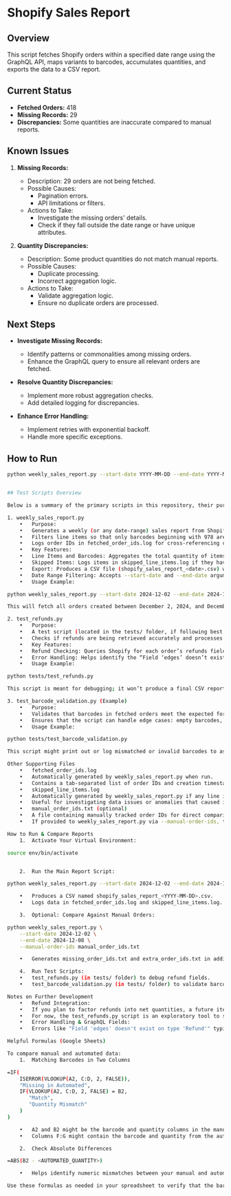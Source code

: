 # Shopify Sales Report

## Overview
This script fetches Shopify orders within a specified date range using the GraphQL API, maps variants to barcodes, accumulates quantities, and exports the data to a CSV report.

## Current Status
- **Fetched Orders:** 418
- **Missing Records:** 29
- **Discrepancies:** Some quantities are inaccurate compared to manual reports.

## Known Issues
1. **Missing Records:**
   - Description: 29 orders are not being fetched.
   - Possible Causes:
     - Pagination errors.
     - API limitations or filters.
   - Actions to Take:
     - Investigate the missing orders' details.
     - Check if they fall outside the date range or have unique attributes.

2. **Quantity Discrepancies:**
   - Description: Some product quantities do not match manual reports.
   - Possible Causes:
     - Duplicate processing.
     - Incorrect aggregation logic.
   - Actions to Take:
     - Validate aggregation logic.
     - Ensure no duplicate orders are processed.

## Next Steps
- **Investigate Missing Records:**
  - Identify patterns or commonalities among missing orders.
  - Enhance the GraphQL query to ensure all relevant orders are fetched.

- **Resolve Quantity Discrepancies:**
  - Implement more robust aggregation checks.
  - Add detailed logging for discrepancies.

- **Enhance Error Handling:**
  - Implement retries with exponential backoff.
  - Handle more specific exceptions.

## How to Run
```bash
python weekly_sales_report.py --start-date YYYY-MM-DD --end-date YYYY-MM-DD


## Test Scripts Overview

Below is a summary of the primary scripts in this repository, their purpose, and how to use them.

1. weekly_sales_report.py
	•	Purpose:
	•	Generates a weekly (or any date-range) sales report from Shopify using GraphQL.
	•	Filters line items so that only barcodes beginning with 978 are included in the final CSV output.
	•	Logs order IDs in fetched_order_ids.log for cross-referencing or manual checks.
	•	Key Features:
	•	Line Items and Barcodes: Aggregates the total quantity of items with barcodes starting with 978.
	•	Skipped Items: Logs items in skipped_line_items.log if they have missing barcodes or do not meet the criteria.
	•	Export: Produces a CSV file (shopify_sales_report_<date>.csv) with columns Barcode and QTY.
	•	Date Range Filtering: Accepts --start-date and --end-date arguments in YYYY-MM-DD format.
	•	Usage Example:

python weekly_sales_report.py --start-date 2024-12-02 --end-date 2024-12-08

This will fetch all orders created between December 2, 2024, and December 8, 2024, then produce a report.

2. test_refunds.py
	•	Purpose:
	•	A test script (located in the tests/ folder, if following best practices) designed to explore how refunds can be pulled from the Shopify GraphQL API.
	•	Checks if refunds are being retrieved accurately and processes line items associated with those refunds.
	•	Key Features:
	•	Refund Checking: Queries Shopify for each order’s refunds field (if available) and logs details to confirm which fields are accessible via the GraphQL version in use.
	•	Error Handling: Helps identify the “Field ‘edges’ doesn’t exist on type ‘Refund’” or similar GraphQL errors for troubleshooting.
	•	Usage Example:

python tests/test_refunds.py

This script is meant for debugging; it won’t produce a final CSV report but will log or print relevant debug information.

3. test_barcode_validation.py (Example)
	•	Purpose:
	•	Validates that barcodes in fetched orders meet the expected format (particularly those starting with 978).
	•	Ensures that the script can handle edge cases: empty barcodes, barcodes with whitespace, or barcodes that do not match the 978 prefix.
	•	Usage Example:

python tests/test_barcode_validation.py

This script might print out or log mismatched or invalid barcodes to assist in ensuring data correctness.

Other Supporting Files
	•	fetched_order_ids.log
	•	Automatically generated by weekly_sales_report.py when run.
	•	Contains a tab-separated list of order IDs and creation timestamps, primarily used for cross-referencing.
	•	skipped_line_items.log
	•	Automatically generated by weekly_sales_report.py if any line items are missing barcodes or do not start with 978.
	•	Useful for investigating data issues or anomalies that caused items to be excluded.
	•	manual_order_ids.txt (optional)
	•	A file containing manually tracked order IDs for direct comparison to what the script retrieves.
	•	If provided to weekly_sales_report.py via --manual-order-ids, the script will compare and produce missing_order_ids.txt and extra_order_ids.txt.

How to Run & Compare Reports
	1.	Activate Your Virtual Environment:

source env/bin/activate


	2.	Run the Main Report Script:

python weekly_sales_report.py --start-date 2024-12-02 --end-date 2024-12-08

	•	Produces a CSV named shopify_sales_report_<YYYY-MM-DD>.csv.
	•	Logs data in fetched_order_ids.log and skipped_line_items.log.

	3.	Optional: Compare Against Manual Orders:

python weekly_sales_report.py \
    --start-date 2024-12-02 \
    --end-date 2024-12-08 \
    --manual-order-ids manual_order_ids.txt

	•	Generates missing_order_ids.txt and extra_order_ids.txt in addition to the CSV and log files.

	4.	Run Test Scripts:
	•	test_refunds.py (in tests/ folder) to debug refund fields.
	•	test_barcode_validation.py (in tests/ folder) to validate barcode logic.

Notes on Further Development
	•	Refund Integration:
	•	If you plan to factor refunds into net quantities, a future iteration of weekly_sales_report.py will need an updated GraphQL query capable of retrieving refunds in a version of the Shopify API that supports those fields.
	•	For now, the test_refunds.py script is an exploratory tool to see which fields exist under your current API version.
	•	Error Handling & GraphQL Fields:
	•	Errors like "Field 'edges' doesn't exist on type 'Refund'" typically mean your shop’s API version doesn’t expose that field. You may need to change your approach or find an API version/field combination that does.

Helpful Formulas (Google Sheets)

To compare manual and automated data:
	1.	Matching Barcodes in Two Columns

=IF(
    ISERROR(VLOOKUP(A2, C:D, 2, FALSE)), 
    "Missing in Automated", 
    IF(VLOOKUP(A2, C:D, 2, FALSE) = B2, 
       "Match", 
       "Quantity Mismatch"
    )
)

	•	A2 and B2 might be the barcode and quantity columns in the manual dataset.
	•	Columns F:G might contain the barcode and quantity from the automated dataset.

	2.	Check Absolute Differences

=ABS(B2 - <AUTOMATED_QUANTITY>)

	•	Helps identify numeric mismatches between your manual and automated results for quick scanning.

Use these formulas as needed in your spreadsheet to verify that the barcodes match, and that quantities are consistent between the two datasets.